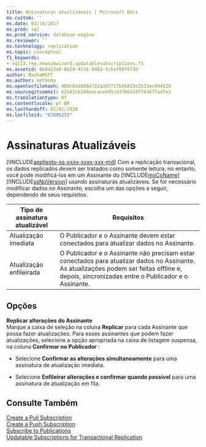 ```yaml
---
title: Assinaturas atualizáveis | Microsoft Docs
ms.custom: ''
ms.date: 03/14/2017
ms.prod: sql
ms.prod_service: database-engine
ms.reviewer: ''
ms.technology: replication
ms.topic: conceptual
f1_keywords:
- sql13.rep.newsubwizard.updatablesubscriptions.f1
ms.assetid: 8e9a13a0-6b24-47c6-9d83-3cbaf08f673d
author: MashaMSFT
ms.author: mathoma
ms.openlocfilehash: d89c8a18804722a3d7727b56833c2513ec994518
ms.sourcegitcommit: b2e81cb349eecacee91cd3766410ffb3677ad7e2
ms.translationtype: HT
ms.contentlocale: pt-BR
ms.lasthandoff: 02/01/2020
ms.locfileid: "67895255"
---
```

# <a name="updatable-subscriptions"></a>Assinaturas Atualizáveis
[!INCLUDE[appliesto-ss-xxxx-xxxx-xxx-md](../../includes/appliesto-ss-xxxx-xxxx-xxx-md.md)]
  Com a replicação transacional, os dados replicados devem ser tratados como somente leitura; no entanto, você pode modificá-los em um Assinante do [!INCLUDE[msCoName](../../includes/msconame-md.md)] [!INCLUDE[ssNoVersion](../../includes/ssnoversion-md.md)] usando assinaturas atualizáveis. Se for necessário modificar dados no Assinante, escolha um das opções a seguir, dependendo de seus requisitos.  
  
|Tipo de assinatura atualizável|Requisitos|  
|---------------------------------|------------------|  
|Atualização imediata|O Publicador e o Assinante devem estar conectados para atualizar dados no Assinante.|  
|Atualização enfileirada|O Publicador e o Assinante não precisam estar conectados para atualizar dados no Assinante. As atualizações podem ser feitas offline e, depois, sincronizadas entre o Publicador e o Assinante.|  
  
## <a name="options"></a>Opções  
 **Replicar alterações do Assinante**  
 Marque a caixa de seleção na coluna **Replicar** para cada Assinante que possa fazer atualizações. Para esses assinantes que podem fazer atualizações, selecione a opção apropriada na caixa de listagem suspensa, na coluna **Confirmar no Publicador** :  
  
-   Selecione **Confirmar as alterações simultaneamente** para uma assinatura de atualização imediata.  
  
-   Selecione **Enfileirar alterações e confirmar quando possível** para uma assinatura de atualização em fila.  
  
## <a name="see-also"></a>Consulte Também  
 [Create a Pull Subscription](../../relational-databases/replication/create-a-pull-subscription.md)   
 [Create a Push Subscription](../../relational-databases/replication/create-a-push-subscription.md)   
 [Subscribe to Publications](../../relational-databases/replication/subscribe-to-publications.md)   
 [Updatable Subscriptions for Transactional Replication](../../relational-databases/replication/transactional/updatable-subscriptions-for-transactional-replication.md)  
  
  
